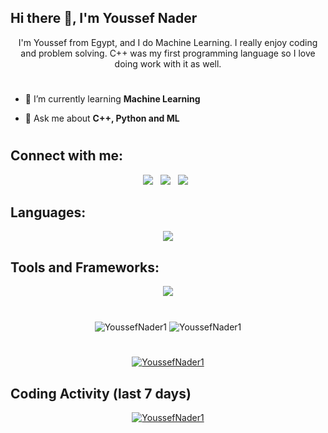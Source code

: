 ## Hi there 👋, I'm Youssef Nader

<div align="center">
I'm Youssef from Egypt, and I do Machine Learning. I really enjoy coding and problem solving. C++ was my first programming language so I love doing work with it as well.
</div>

#

- 🌱 I’m currently learning **Machine Learning**

- 💬 Ask me about **C++, Python and ML**

#

## Connect with me:
<div align="center">

[<img src="https://img.shields.io/badge/LinkedIn-0077B5?style=for-the-badge&logo=linkedin&logoColor=white"/>](https://www.linkedin.com/in/youssef-nader-958350215/)  &nbsp; 
[<img src="https://img.shields.io/badge/Facebook-1877F2?style=for-the-badge&logo=facebook&logoColor=white"/>](https://www.facebook.com/profile.php?id=100008329906416)  &nbsp;
[<img src="https://img.shields.io/badge/Gmail-D14836?style=for-the-badge&logo=gmail&logoColor=white"/>](mailto:youssefnadermichel@gmail.com)  &nbsp;


</div>

## Languages:
&NewLine;

<div align="center">
    <img src="https://skillicons.dev/icons?i=cpp,c,java,dart,cs,js,html,css,py,scala" />
</div>

## Tools and Frameworks:
&NewLine;

<div align="center">
    <img src="https://skillicons.dev/icons?i=androidstudio,flutter,firebase,visualstudio,vscode,git,bash,linux,nodejs,qt,sqlite,mysql,tensorflow,blender,unity,idea,pr,ps&perline=6" />
</div>


#
<div align="center">
    <img align="center" src="https://github-readme-stats.vercel.app/api?username=YoussefNader1&show_icons=true&theme=github_dark&hide_border=true&line_height=27" alt="YoussefNader1" />
    <img align="center" src="https://github-readme-stats.vercel.app/api/top-langs/?username=YoussefNader1&exclude_repo=Commercial-Store&langs_count=3&theme=github_dark&hide_border=true" alt="YoussefNader1" />
</div>

<!--
# 
<div align="center">
<p><img align="center" src="https://github-readme-stats.vercel.app/api/wakatime?username=YoussefNader1&theme=github_dark&hide_border=true&v=2&langs_count=4" alt="YoussefNader1" /></p>
</div>
-->
#

<div align="center">
<a href="https://github.com/anuraghazra/github-readme-stats">
<img align="center" src="https://github-readme-streak-stats.herokuapp.com?user=YoussefNader1&theme=github-dark-blue&hide_border=true" alt="YoussefNader1" />
</a>
</div>



<!-- WakaTime Stats -->
## Coding Activity (last 7 days)

  
<div align="center">
<a href="https://wakatime.com/@YoussefNader1" target="_blank">
<img align="center" src="https://github-readme-stats.vercel.app/api/wakatime?username=YoussefNader1&&theme=github_dark&hide_border=true&v=2&langs_count=4&range=last_7_days" alt="YoussefNader1"/>
</a>
</div>
